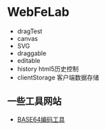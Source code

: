 # WebFeLab
* dragTest
* canvas
* SVG
* draggable
* editable
* history html5历史控制
* clientStorage 客户端数据存储
## 一些工具网站
 * [BASE64编码工具](http://tool.css-js.com/base64.html)